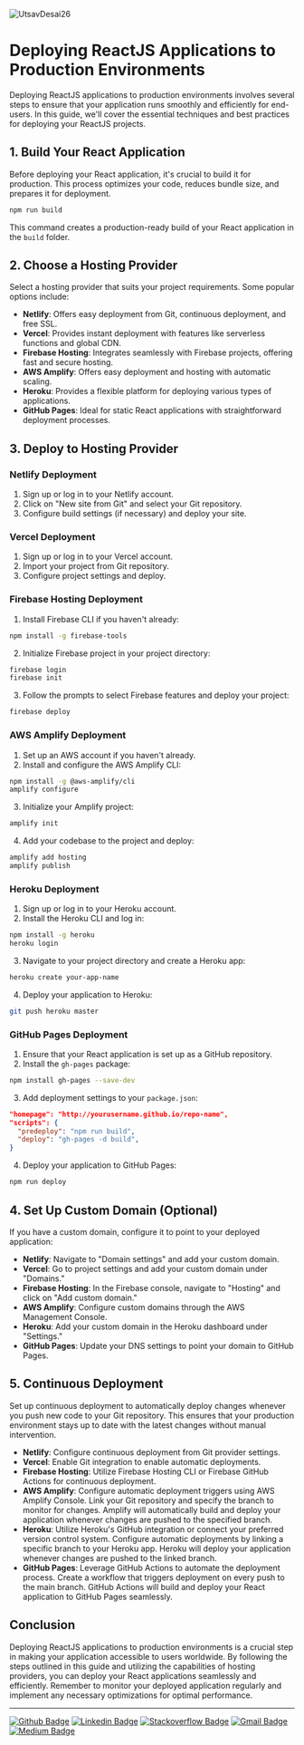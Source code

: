 ![UtsavDesai26](https://github.com/UtsavDesai26/react-interview-prep/assets/80502799/07f8817f-f0e1-4ce6-8f54-20e133465292)

# Deploying ReactJS Applications to Production Environments

Deploying ReactJS applications to production environments involves several steps to ensure that your application runs smoothly and efficiently for end-users. In this guide, we'll cover the essential techniques and best practices for deploying your ReactJS projects.

## 1. Build Your React Application

Before deploying your React application, it's crucial to build it for production. This process optimizes your code, reduces bundle size, and prepares it for deployment.

```bash
npm run build
```

This command creates a production-ready build of your React application in the `build` folder.

## 2. Choose a Hosting Provider

Select a hosting provider that suits your project requirements. Some popular options include:

- **Netlify**: Offers easy deployment from Git, continuous deployment, and free SSL.
- **Vercel**: Provides instant deployment with features like serverless functions and global CDN.
- **Firebase Hosting**: Integrates seamlessly with Firebase projects, offering fast and secure hosting.
- **AWS Amplify**: Offers easy deployment and hosting with automatic scaling.
- **Heroku**: Provides a flexible platform for deploying various types of applications.
- **GitHub Pages**: Ideal for static React applications with straightforward deployment processes.

## 3. Deploy to Hosting Provider

### Netlify Deployment

1. Sign up or log in to your Netlify account.
2. Click on "New site from Git" and select your Git repository.
3. Configure build settings (if necessary) and deploy your site.

### Vercel Deployment

1. Sign up or log in to your Vercel account.
2. Import your project from Git repository.
3. Configure project settings and deploy.

### Firebase Hosting Deployment

1. Install Firebase CLI if you haven't already:

```bash
npm install -g firebase-tools
```

2. Initialize Firebase project in your project directory:

```bash
firebase login
firebase init
```

3. Follow the prompts to select Firebase features and deploy your project:

```bash
firebase deploy
```

### AWS Amplify Deployment

1. Set up an AWS account if you haven't already.
2. Install and configure the AWS Amplify CLI:

```bash
npm install -g @aws-amplify/cli
amplify configure
```

3. Initialize your Amplify project:

```bash
amplify init
```

4. Add your codebase to the project and deploy:

```bash
amplify add hosting
amplify publish
```

### Heroku Deployment

1. Sign up or log in to your Heroku account.
2. Install the Heroku CLI and log in:

```bash
npm install -g heroku
heroku login
```

3. Navigate to your project directory and create a Heroku app:

```bash
heroku create your-app-name
```

4. Deploy your application to Heroku:

```bash
git push heroku master
```

### GitHub Pages Deployment

1. Ensure that your React application is set up as a GitHub repository.
2. Install the `gh-pages` package:

```bash
npm install gh-pages --save-dev
```

3. Add deployment settings to your `package.json`:

```json
"homepage": "http://yourusername.github.io/repo-name",
"scripts": {
  "predeploy": "npm run build",
  "deploy": "gh-pages -d build",
}
```

4. Deploy your application to GitHub Pages:

```bash
npm run deploy
```

## 4. Set Up Custom Domain (Optional)

If you have a custom domain, configure it to point to your deployed application:

- **Netlify**: Navigate to "Domain settings" and add your custom domain.
- **Vercel**: Go to project settings and add your custom domain under "Domains."
- **Firebase Hosting**: In the Firebase console, navigate to "Hosting" and click on "Add custom domain."
- **AWS Amplify**: Configure custom domains through the AWS Management Console.
- **Heroku**: Add your custom domain in the Heroku dashboard under "Settings."
- **GitHub Pages**: Update your DNS settings to point your domain to GitHub Pages.

## 5. Continuous Deployment

Set up continuous deployment to automatically deploy changes whenever you push new code to your Git repository. This ensures that your production environment stays up to date with the latest changes without manual intervention.

- **Netlify**: Configure continuous deployment from Git provider settings.
- **Vercel**: Enable Git integration to enable automatic deployments.
- **Firebase Hosting**: Utilize Firebase Hosting CLI or Firebase GitHub Actions for continuous deployment.
- **AWS Amplify**: Configure automatic deployment triggers using AWS Amplify Console. Link your Git repository and specify the branch to monitor for changes. Amplify will automatically build and deploy your application whenever changes are pushed to the specified branch.
- **Heroku**: Utilize Heroku's GitHub integration or connect your preferred version control system. Configure automatic deployments by linking a specific branch to your Heroku app. Heroku will deploy your application whenever changes are pushed to the linked branch.
- **GitHub Pages**: Leverage GitHub Actions to automate the deployment process. Create a workflow that triggers deployment on every push to the main branch. GitHub Actions will build and deploy your React application to GitHub Pages seamlessly.

## Conclusion

Deploying ReactJS applications to production environments is a crucial step in making your application accessible to users worldwide. By following the steps outlined in this guide and utilizing the capabilities of hosting providers, you can deploy your React applications seamlessly and efficiently. Remember to monitor your deployed application regularly and implement any necessary optimizations for optimal performance.

---

[![Github Badge](http://img.shields.io/badge/-Github-black?style=flat-square&logo=github&link=https://github.com/UtsavSoftrefineTech)](https://github.com/UtsavSoftrefineTech)
[![Linkedin Badge](https://img.shields.io/badge/-LinkedIn-blue?style=flat-square&logo=Linkedin&logoColor=white&link=https://www.linkedin.com/in/utsavdesai26/)](https://www.linkedin.com/in/utsavdesai26/)
[![Stackoverflow Badge](https://img.shields.io/badge/-Stack%20overflow-FE7A16?style=flat-square&logo=stack-overflow&logoColor=white&link=https://stackoverflow.com/users/22878781/utsav-desai)](https://stackoverflow.com/users/22878781/utsav-desai)
[![Gmail Badge](https://img.shields.io/badge/-Gmail-d14836?style=flat-square&logo=Gmail&logoColor=white&link=mailto:desaiutsav26@gmail.com)](mailto:desaiutsav26@gmail.com)
[![Medium Badge](https://img.shields.io/badge/-Medium-black?style=flat-square&logo=medium&link=https://medium.com/@utsavdesai26)](https://medium.com/@utsavdesai26)
